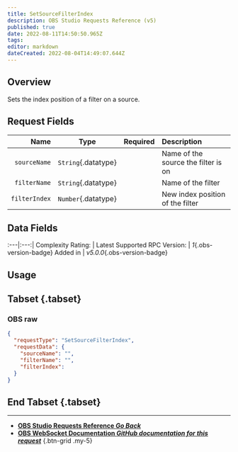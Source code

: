 ```yaml
---
title: SetSourceFilterIndex
description: OBS Studio Requests Reference (v5)
published: true
date: 2022-08-11T14:50:50.965Z
tags: 
editor: markdown
dateCreated: 2022-08-04T14:49:07.644Z
---
```


## Overview
Sets the index position of a filter on a source.

## Request Fields
Name | Type | Required| Description |
----:|:----:|:-------:|:------------|
`sourceName` | `String`{.datatype} | <i class="mdi mdi-check-bold"></i> | Name of the source the filter is on
`filterName` | `String`{.datatype} | <i class="mdi mdi-check-bold"></i> | Name of the filter
`filterIndex` | `Number`{.datatype} | <i class="mdi mdi-check-bold"></i> | New index position of the filter | `>= 0`{.datatype}

## Data Fields
:---|:---:|
Complexity Rating: | <span class="stars stars--3"></span>
Latest Supported RPC Version: | *1*{.obs-version-badge}
Added in | *v5.0.0*{.obs-version-badge}

## Usage
## Tabset {.tabset}
### OBS raw
```json
{
  "requestType": "SetSourceFilterIndex",
  "requestData": {
    "sourceName": "",
    "filterName": "",
    "filterIndex": 
  }
}
```
## End Tabset {.tabset}

---

- [<i class="mdi mdi-chevron-left"></i>**OBS Studio Requests Reference *Go Back***](/en/Broadcasters/OBS/Requests)
- [<i class="mdi mdi-github"></i> **OBS WebSocket Documentation *GitHub documentation for this request***](https://github.com/obsproject/obs-websocket/blob/master/docs/generated/protocol.md#setsourcefilterindex)
{.btn-grid .my-5}